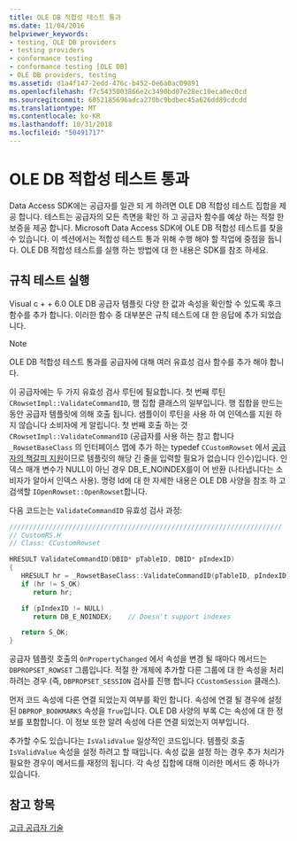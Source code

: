 ```yaml
---
title: OLE DB 적합성 테스트 통과
ms.date: 11/04/2016
helpviewer_keywords:
- testing, OLE DB providers
- testing providers
- conformance testing
- conformance testing [OLE DB]
- OLE DB providers, testing
ms.assetid: d1a4f147-2edd-476c-b452-0e6a0ac09891
ms.openlocfilehash: f7c5435003866e2c3490bd07e28ec10eca0ec0cd
ms.sourcegitcommit: 6052185696adca270bc9bdbec45a626dd89cdcdd
ms.translationtype: MT
ms.contentlocale: ko-KR
ms.lasthandoff: 10/31/2018
ms.locfileid: "50491717"
---
```

# <a name="passing-ole-db-conformance-tests"></a>OLE DB 적합성 테스트 통과

Data Access SDK에는 공급자를 일관 되 게 하려면 OLE DB 적합성 테스트 집합을 제공 합니다. 테스트는 공급자의 모든 측면을 확인 하 고 공급자 함수를 예상 하는 적절 한 보증을 제공 합니다. Microsoft Data Access SDK에 OLE DB 적합성 테스트를 찾을 수 있습니다. 이 섹션에서는 적합성 테스트 통과 위해 수행 해야 할 작업에 중점을 둡니다. OLE DB 적합성 테스트를 실행 하는 방법에 대 한 내용은 SDK를 참조 하세요.

## <a name="running-the-conformance-tests"></a>규칙 테스트 실행

Visual c + + 6.0 OLE DB 공급자 템플릿 다양 한 값과 속성을 확인할 수 있도록 후크 함수를 추가 합니다. 이러한 함수 중 대부분은 규칙 테스트에 대 한 응답에 추가 되었습니다.

> [!NOTE]
> OLE DB 적합성 테스트 통과를 공급자에 대해 여러 유효성 검사 함수를 추가 해야 합니다.

이 공급자에는 두 가지 유효성 검사 루틴에 필요합니다. 첫 번째 루틴 `CRowsetImpl::ValidateCommandID`, 행 집합 클래스의 일부입니다. 행 집합을 만드는 동안 공급자 템플릿에 의해 호출 됩니다. 샘플이이 루틴을 사용 하 여 인덱스를 지원 하지 않습니다 소비자에 게 알립니다. 첫 번째 호출 하는 것 `CRowsetImpl::ValidateCommandID` (공급자를 사용 하는 참고 합니다 `_RowsetBaseClass` 의 인터페이스 맵에 추가 하는 typedef `CCustomRowset` 에서 [공급자의 책갈피 지원](../../data/oledb/provider-support-for-bookmarks.md)이므로 템플릿의 해당 긴 줄을 입력할 필요가 없습니다 인수)입니다. 인덱스 매개 변수가 NULL이 아닌 경우 DB_E_NOINDEX를이 어 반환 (나타냅니다는 소비자가 알아서 인덱스 사용). 명령 Id에 대 한 자세한 내용은 OLE DB 사양을 참조 하 고 검색할 `IOpenRowset::OpenRowset`합니다.

다음 코드는는 `ValidateCommandID` 유효성 검사 과정:

```cpp
/////////////////////////////////////////////////////////////////////
// CustomRS.H
// Class: CCustomRowset

HRESULT ValidateCommandID(DBID* pTableID, DBID* pIndexID)
{
   HRESULT hr = _RowsetBaseClass::ValidateCommandID(pTableID, pIndexID);
   if (hr != S_OK)
      return hr;

   if (pIndexID != NULL)
      return DB_E_NOINDEX;    // Doesn't support indexes

   return S_OK;
}
```

공급자 템플릿 호출의 `OnPropertyChanged` 에서 속성을 변경 될 때마다 메서드는 `DBPROPSET_ROWSET` 그룹입니다. 적절 한 개체에 추가할 다른 그룹에 대 한 속성을 처리 하려는 경우 (즉, `DBPROPSET_SESSION` 검사를 진행 합니다 `CCustomSession` 클래스).

먼저 코드 속성에 다른 연결 되었는지 여부를 확인 합니다. 속성에 연결 될 경우에 설정 된 `DBPROP_BOOKMARKS` 속성을 `True`입니다. OLE DB 사양의 부록 C는 속성에 대 한 정보를 포함합니다. 이 정보 또한 알려 속성에 다른 연결 되었는지 여부입니다.

추가할 수도 있습니다는 `IsValidValue` 일상적인 코드입니다. 템플릿 호출 `IsValidValue` 속성을 설정 하려고 할 때입니다. 속성 값을 설정 하는 경우 추가 처리가 필요한 경우이 메서드를 재정의 됩니다. 각 속성 집합에 대해 이러한 메서드 중 하나가 있습니다.

## <a name="see-also"></a>참고 항목

[고급 공급자 기술](../../data/oledb/advanced-provider-techniques.md)